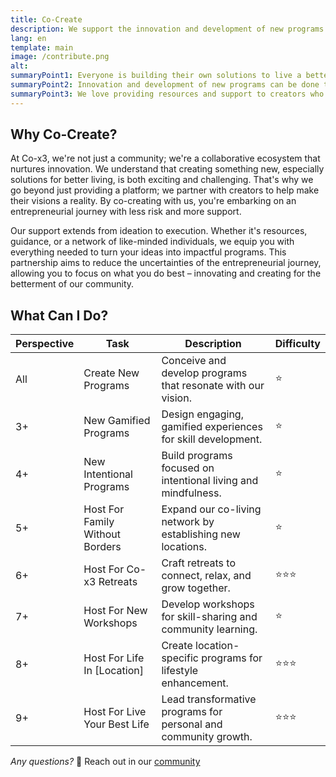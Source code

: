 ```yaml
---
title: Co-Create
description: We support the innovation and development of new programs by providing resources and support to creators who want to build solutions for the community.
lang: en
template: main
image: /contribute.png
alt: 
summaryPoint1: Everyone is building their own solutions to live a better life in isolation.
summaryPoint2: Innovation and development of new programs can be done together.
summaryPoint3: We love providing resources and support to creators who want to build solutions for the community.
---
```


## Why Co-Create?

At Co-x3, we're not just a community; we're a collaborative ecosystem that nurtures innovation. We understand that creating something new, especially solutions for better living, is both exciting and challenging. That's why we go beyond just providing a platform; we partner with creators to help make their visions a reality. By co-creating with us, you're embarking on an entrepreneurial journey with less risk and more support.

Our support extends from ideation to execution. Whether it's resources, guidance, or a network of like-minded individuals, we equip you with everything needed to turn your ideas into impactful programs. This partnership aims to reduce the uncertainties of the entrepreneurial journey, allowing you to focus on what you do best – innovating and creating for the betterment of our community.

## What Can I Do?

| Perspective        | Task                                  | Description                                                  | Difficulty        |
|--------------|---------------------------------------|--------------------------------------------------------------|-------------------|
| All   | Create New Programs                   | Conceive and develop programs that resonate with our vision. | ⭐                 |
| 3+     | New Gamified Programs                 | Design engaging, gamified experiences for skill development. | ⭐                 |
| 4+     | New Intentional Programs              | Build programs focused on intentional living and mindfulness.| ⭐                 |
| 5+     | Host For Family Without Borders       | Expand our co-living network by establishing new locations.  | ⭐                 |
| 6+     | Host For Co-x3 Retreats               | Craft retreats to connect, relax, and grow together.         | ⭐⭐⭐             |
| 7+     | Host For New Workshops                | Develop workshops for skill-sharing and community learning.  | ⭐                 |
| 8+     | Host For Life In [Location]           | Create location-specific programs for lifestyle enhancement. | ⭐⭐⭐             |
| 9+     | Host For Live Your Best Life          | Lead transformative programs for personal and community growth. | ⭐⭐⭐          |

_Any questions?_ 🤔 Reach out in our [community](https://our.x3.family/)